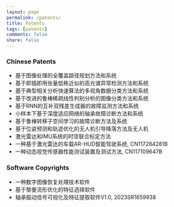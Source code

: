 ```yaml
---
layout: page
permalink: /patents/
title: Patents
tags: [patents]
comments: false
share: false
---
```



### Chinese Patents
* 基于图像处理的全覆盖路径规划方法和系统 <br>
* 基于即插即用张量低秩近似的高光谱异常检测方法和系统 <br>
* 基于典型相关分析快速算法的多视角数据分类方法和系统 <br>
* 基于改进的鲁棒稀疏线性判别分析的图像分类方法和系统 <br>
* 基于RNN的互补双残差生成器的故障监测方法和系统 <br>
* 小样本下基于深度适应网络的轴承故障诊断方法和系统 <br>
* 基于鲁棒转移子空间学习的故障诊断方法及系统 <br>
* 基于位姿预测和轨迹优化的无人机引导降落方法及无人机 <br>
* 激光雷达和IMU系统的时空联合标定方法 <br>
* 一种基于激光雷达的车载AR-HUD智能驾驶系统, CN117284281B <br>
* 一种动态视觉传感器性能测试装置及测试方法, CN117109647B <br>

### Software Copyrights
* 一种数字图像恢复处理技术软件 <br>
* 基于黎曼流形优化的特征选择软件 <br>
* 轴承振动信号可视化及特征提取软件V1.0, 2023SR1659938

